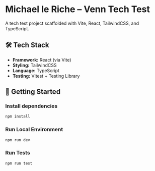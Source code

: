 # Michael le Riche – Venn Tech Test

A tech test project scaffolded with Vite, React, TailwindCSS, and TypeScript.

## 🛠️ Tech Stack

- **Framework:** React (via Vite)
- **Styling:** TailwindCSS
- **Language:** TypeScript
- **Testing:** Vitest + Testing Library

## 🚀 Getting Started

### Install dependencies

```bash
npm install
```

### Run Local Environment 

```bash
npm run dev
```

### Run Tests 

```bash
npm run test
```